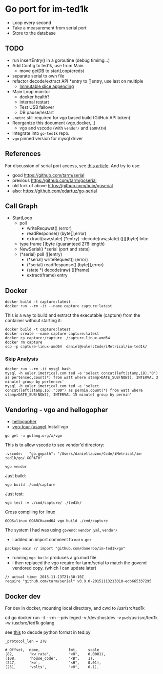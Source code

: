 # Go port for im-ted1k

- Loop every second
- Take a measurement from serial port
- Store to the database

## TODO
- run insertEntry() in a goroutine (debug timimg...)
- Add Config to ted1k, use from Main
    - move getDB to startLoop(creds)
- separate serial to own file
- refactor decode/extract API *entry to []entry, use last on multiple
    - [Immutable slice appending](https://play.golang.org/p/lakKZq5UV-m)
- Main Loop monitor
    - docker health?
    - internal restart
    - Test USB failover
    - DB pause/restart
- `.netrc` still required for vgo based build (GitHub API token)
- Reorganize this document (vgo,docker,..)
    - vgo and vscode (with `vendor/` and `$GOPATH`)
- Integrate into `go-ted1k` repo.
- `vgo` pinned version for mysql driver

## References
For discussion of serial port access, see [this article](http://reprage.com/post/using-golang-to-connect-raspberrypi-and-arduino/).
And try to use:

- good https://github.com/tarm/serial
- previous https://github.com/tarm/goserial
- old fork of above https://github.com/huin/goserial
- also: https://github.com/edartuz/go-serial

## Call Graph
- StartLoop
    - poll
        - writeRequwst() (error)
        - readResponse() (byte[],error)
        - extract(raw,state) (*entry)
            -decode(raw,state) ([][]byte)
Into:
    - type frame []byte (guaranteed 278 length)
    - NewSerial() *serial (port and state)
    - (*serial) poll ([]entry)
        - (*serial) writeRequest() (error)
        - (*serial) readResponse() (byte[],error)
        - (state *) decode(raw) ([]frame)
        - extract(frame) entry

## Docker
```
docker build -t capture:latest .
docker run --rm -it --name capture capture:latest
```

This is a way to build and extract the executable (capture) from the container without starting it:
```
docker build -t capture:latest .
docker create --name capture capture:latest
docker cp capture:/capture ./capture-linux-amd64
docker rm capture
scp -p capture-linux-amd64  daniel@euler:Code/iMetrical/im-ted1k/
```

### Skip Analysis
```
docker run --rm -it mysql bash
mysql -h euler.imetrical.com ted -e 'select concat(left(stamp,18),"0") as pertensec,count(*) from watt where stamp>DATE_SUB(NOW(), INTERVAL 3 minute) group by pertensec'
mysql -h euler.imetrical.com ted -e 'select concat(left(stamp,16),":00") as permin,count(*) from watt where stamp>DATE_SUB(NOW(), INTERVAL 15 minute) group by permin'
```
## Vendoring - vgo and hellogopher
- [hellogopher](https://github.com/cloudflare/hellogopher)
- [vgo-tour (usage)](https://research.swtch.com/vgo-tour)
Install vgo
```
go get -u golang.org/x/vgo
```

This is to allow vscode to see vendor'd directory:
```
.vscode:   "go.gopath": "/Users/daniellauzon/Code/iMetrical/im-ted1k/go/.GOPATH"

vgo vendor
```

Just build:
```
vgo build ./cmd/capture
```

Just test:
```
vgo test -v ./cmd/capture/ ./ted1k/
```

Cross compiling for linux
```
GOOS=linux GOARCH=amd64 vgo build ./cmd/capture
```

The system I had was using `govend`: `vendor.yml`, `vendor/`
- I added an import comment to `main.go:` 
```
package main // import "github.com/daneroo/im-ted1k/go"
```
- running `vgo build` produces a go.mod file.
- I then replaced the vgo require for tarm/serial to match the govend vendored copy. (which I can update later)
```
// actual time: 2015-11-13T21:30:10Z
require "github.com/tarm/serial" v0.0.0-20151113213010-edb665337295
```

## Docker dev
For dev in docker, mounting local directory, and cwd to /usr/src/ted1k

cd go
docker run -it --rm --privileged -v /dev:/hostdev -v `pwd`:/usr/src/ted1k -w /usr/src/ted1k  golang


see [this](https://docs.python.org/2/library/struct.html) to decode python format in ted.py

    _protocol_len = 278

    # Offset,  name,             fmt,     scale
    (82,       'kw_rate',        "<H",    0.0001),
    (108,      'house_code',     "<B",    1),
    (247,      'kw',             "<H",    0.01),
    (251,      'volts',          "<H",    0.1),

